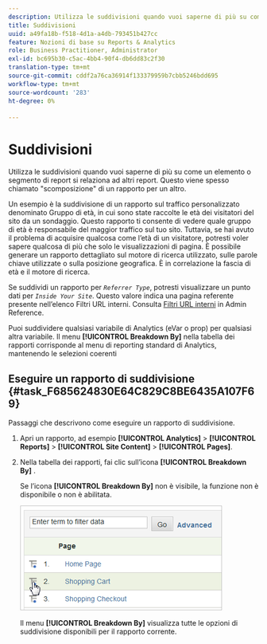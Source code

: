 ```yaml
---
description: Utilizza le suddivisioni quando vuoi saperne di più su come un elemento o segmento di report si relaziona ad altri report. Questo viene spesso chiamato "scomposizione" di un rapporto per un altro.
title: Suddivisioni
uuid: a49fa18b-f518-4d1a-a4db-793451b427cc
feature: Nozioni di base su Reports & Analytics
role: Business Practitioner, Administrator
exl-id: bc695b30-c5ac-4bb4-90f4-db6dd83c2f30
translation-type: tm+mt
source-git-commit: cddf2a76ca36914f133379959b7cbb5246bdd695
workflow-type: tm+mt
source-wordcount: '283'
ht-degree: 0%

---
```


# Suddivisioni

Utilizza le suddivisioni quando vuoi saperne di più su come un elemento o segmento di report si relaziona ad altri report. Questo viene spesso chiamato &quot;scomposizione&quot; di un rapporto per un altro.

Un esempio è la suddivisione di un rapporto sul traffico personalizzato denominato Gruppo di età, in cui sono state raccolte le età dei visitatori del sito da un sondaggio. Questo rapporto ti consente di vedere quale gruppo di età è responsabile del maggior traffico sul tuo sito. Tuttavia, se hai avuto il problema di acquisire qualcosa come l’età di un visitatore, potresti voler sapere qualcosa di più che solo le visualizzazioni di pagina. È possibile generare un rapporto dettagliato sul motore di ricerca utilizzato, sulle parole chiave utilizzate o sulla posizione geografica. È in correlazione la fascia di età e il motore di ricerca.

Se suddividi un rapporto per *`Referrer Type`*, potresti visualizzare un punto dati per *`Inside Your Site`*. Questo valore indica una pagina referente presente nell’elenco Filtri URL interni. Consulta [Filtri URL interni](/help/admin/admin/internal-url-filter-admin.md) in Admin Reference.

Puoi suddividere qualsiasi variabile di Analytics (eVar o prop) per qualsiasi altra variabile. Il menu **[!UICONTROL Breakdown By]** nella tabella dei rapporti corrisponde al menu di reporting standard di Analytics, mantenendo le selezioni coerenti

## Eseguire un rapporto di suddivisione {#task_F685624830E64C829C8BE6435A107F69}

Passaggi che descrivono come eseguire un rapporto di suddivisione.

<!-- 

t_reports_breakdown.xml

 -->

1. Apri un rapporto, ad esempio **[!UICONTROL Analytics]** > **[!UICONTROL Reports]** > **[!UICONTROL Site Content]** > **[!UICONTROL Pages]**.
1. Nella tabella dei rapporti, fai clic sull’icona **[!UICONTROL Breakdown By]** .

   Se l’icona **[!UICONTROL Breakdown By]** non è visibile, la funzione non è disponibile o non è abilitata.

   ![](assets/breakdown.png)

   Il menu **[!UICONTROL Breakdown By]** visualizza tutte le opzioni di suddivisione disponibili per il rapporto corrente.
